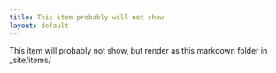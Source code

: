 ```yaml
--- 
title: This item probably will not show
layout: default
---
```


This item will probably not show, but render as this markdown folder in _site/items/
